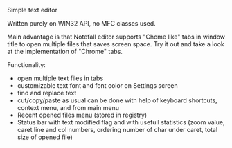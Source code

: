 Simple text editor

Written purely on WIN32 API, no MFC classes used.

Main advantage is that Notefall editor supports "Chome like" tabs in window title to open multiple files that saves screen space.
Try it out and take a look at the implementation of "Chrome" tabs.

Functionality:
- open multiple text files in tabs
- customizable text font and font color on Settings screen
- find and replace text
- cut/copy/paste as usual can be done with help of keyboard shortcuts, context menu, and from main menu
- Recent opened files menu (stored in registry)
- Status bar with text modified flag and with usefull statistics (zoom value, caret line and col numbers, ordering number of char under caret, total size of opened file)

